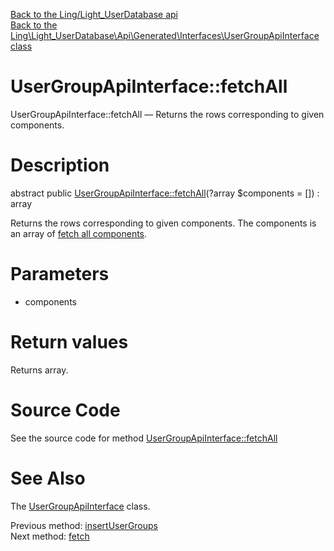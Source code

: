 [Back to the Ling/Light_UserDatabase api](https://github.com/lingtalfi/Light_UserDatabase/blob/master/doc/api/Ling/Light_UserDatabase.md)<br>
[Back to the Ling\Light_UserDatabase\Api\Generated\Interfaces\UserGroupApiInterface class](https://github.com/lingtalfi/Light_UserDatabase/blob/master/doc/api/Ling/Light_UserDatabase/Api/Generated/Interfaces/UserGroupApiInterface.md)


UserGroupApiInterface::fetchAll
================



UserGroupApiInterface::fetchAll — Returns the rows corresponding to given components.




Description
================


abstract public [UserGroupApiInterface::fetchAll](https://github.com/lingtalfi/Light_UserDatabase/blob/master/doc/api/Ling/Light_UserDatabase/Api/Generated/Interfaces/UserGroupApiInterface/fetchAll.md)(?array $components = []) : array




Returns the rows corresponding to given components.
The components is an array of [fetch all components](https://github.com/lingtalfi/SimplePdoWrapper/blob/master/doc/pages/fetch-all-components.md).




Parameters
================


- components

    


Return values
================

Returns array.








Source Code
===========
See the source code for method [UserGroupApiInterface::fetchAll](https://github.com/lingtalfi/Light_UserDatabase/blob/master/Api/Generated/Interfaces/UserGroupApiInterface.php#L67-L67)


See Also
================

The [UserGroupApiInterface](https://github.com/lingtalfi/Light_UserDatabase/blob/master/doc/api/Ling/Light_UserDatabase/Api/Generated/Interfaces/UserGroupApiInterface.md) class.

Previous method: [insertUserGroups](https://github.com/lingtalfi/Light_UserDatabase/blob/master/doc/api/Ling/Light_UserDatabase/Api/Generated/Interfaces/UserGroupApiInterface/insertUserGroups.md)<br>Next method: [fetch](https://github.com/lingtalfi/Light_UserDatabase/blob/master/doc/api/Ling/Light_UserDatabase/Api/Generated/Interfaces/UserGroupApiInterface/fetch.md)<br>

